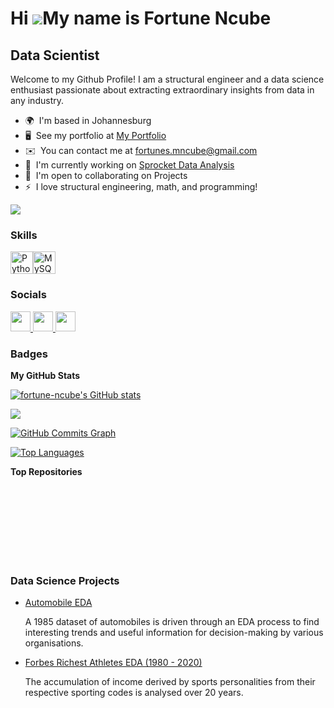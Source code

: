 Hi ![](https://user-images.githubusercontent.com/18350557/176309783-0785949b-9127-417c-8b55-ab5a4333674e.gif)My name is Fortune Ncube
=====================================================================================================================================

Data Scientist
--------------

Welcome to my Github Profile! I am a structural engineer and a data science enthusiast passionate about extracting extraordinary insights from data in any industry.

* 🌍  I'm based in Johannesburg
* 🖥️  See my portfolio at [My Portfolio](http://www.hyperiondev.com/portfolio/129678/)
* ✉️  You can contact me at [fortunes.mncube@gmail.com](mailto:fortunes.mncube@gmail.com)
* 🚀  I'm currently working on [Sprocket Data Analysis](http://github.com/fortune-ncube/sprockets_EDA/)
* 🤝  I'm open to collaborating on Projects
* ⚡  I love structural engineering, math, and programming!

<a href="https://www.github.com/fortune-ncube" target="_blank" rel="noreferrer"><img
src="https://img.shields.io/github/followers/fortune-ncube?logo=github&style=for-the-badge&color=0891b2&labelColor=1c1917" /></a>

### Skills


<p align="left">
<a href="https://www.python.org/" target="_blank" rel="noreferrer"><img src="https://raw.githubusercontent.com/danielcranney/readme-generator/main/public/icons/skills/python-colored.svg" width="36" height="36" alt="Python" /></a><a href="https://www.mysql.com/" target="_blank" rel="noreferrer"><img src="https://raw.githubusercontent.com/danielcranney/readme-generator/main/public/icons/skills/mysql-colored.svg" width="36" height="36" alt="MySQL" /></a>
</p>


### Socials

<p align="left"> <a href="https://www.github.com/fortune-ncube" target="_blank" rel="noreferrer"> <picture> <source media="(prefers-color-scheme: dark)" srcset="https://raw.githubusercontent.com/danielcranney/readme-generator/main/public/icons/socials/github-dark.svg" /> <source media="(prefers-color-scheme: light)" srcset="https://raw.githubusercontent.com/danielcranney/readme-generator/main/public/icons/socials/github.svg" /> <img src="https://raw.githubusercontent.com/danielcranney/readme-generator/main/public/icons/socials/github.svg" width="32" height="32" /> </picture> </a> <a href="https://www.linkedin.com/in/fortune-ncube/" target="_blank" rel="noreferrer"> <picture> <source media="(prefers-color-scheme: dark)" srcset="https://raw.githubusercontent.com/danielcranney/readme-generator/main/public/icons/socials/linkedin-dark.svg" /> <source media="(prefers-color-scheme: light)" srcset="https://raw.githubusercontent.com/danielcranney/readme-generator/main/public/icons/socials/linkedin.svg" /> <img src="https://raw.githubusercontent.com/danielcranney/readme-generator/main/public/icons/socials/linkedin.svg" width="32" height="32" /> </picture> </a> <a href="http://www.medium.com/@fortunes.mncube" target="_blank" rel="noreferrer"> <picture> <source media="(prefers-color-scheme: dark)" srcset="https://raw.githubusercontent.com/danielcranney/readme-generator/main/public/icons/socials/medium-dark.svg" /> <source media="(prefers-color-scheme: light)" srcset="https://raw.githubusercontent.com/danielcranney/readme-generator/main/public/icons/socials/medium.svg" /> <img src="https://raw.githubusercontent.com/danielcranney/readme-generator/main/public/icons/socials/medium.svg" width="32" height="32" /> </picture> </a></p>

### Badges

<b>My GitHub Stats</b>

<a href="http://www.github.com/fortune-ncube"><img src="https://github-readme-stats.vercel.app/api?username=fortune-ncube&show_icons=true&hide=&count_private=true&title_color=0891b2&text_color=ffffff&icon_color=0891b2&bg_color=1c1917&hide_border=true&show_icons=true" alt="fortune-ncube's GitHub stats" /></a>

<a href="http://www.github.com/fortune-ncube"><img src="https://github-readme-streak-stats.herokuapp.com/?user=fortune-ncube&stroke=ffffff&background=1c1917&ring=0891b2&fire=0891b2&currStreakNum=ffffff&currStreakLabel=0891b2&sideNums=ffffff&sideLabels=ffffff&dates=ffffff&hide_border=true" /></a>

<a href="http://www.github.com/fortune-ncube"><img src="https://github-readme-activity-graph.cyclic.app/graph?username=fortune-ncube&bg_color=1c1917&color=ffffff&line=0891b2&point=ffffff&area_color=1c1917&area=true&hide_border=true&custom_title=GitHub%20Commits%20Graph" alt="GitHub Commits Graph" /></a>

<a href="https://github.com/fortune-ncube" align="left"><img src="https://github-readme-stats.vercel.app/api/top-langs/?username=fortune-ncube&langs_count=10&title_color=0891b2&text_color=ffffff&icon_color=0891b2&bg_color=1c1917&hide_border=true&locale=en&custom_title=Top%20%Languages" alt="Top Languages" /></a>

<b>Top Repositories</b>

<div width="100%" align="center"></div><br /><br /><br /><br /><br /><br /><br />

### Data Science Projects
+ [Automobile EDA](https://github.com/fortune-ncube/automobile_eda)

     A 1985 dataset of automobiles is driven through an EDA process to find interesting trends and useful information for decision-making by various organisations.

+ [Forbes Richest Athletes EDA (1980 - 2020)](https://github.com/fortune-ncube/richest_atheletes_eda)

     The accumulation of income derived by sports personalities from their respective sporting codes is analysed over 20 years.
